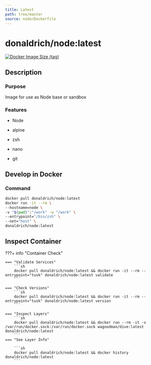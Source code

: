 ```yaml
---
title: Latest
path: tree/master
source: node/Dockerfile
---
```


# donaldrich/node:latest

[![Docker Image Size (tag)](https://img.shields.io/docker/image-size/donaldrich/node/latest?color=blue&label=size&logo=docker&style=flat-square)](https://hub.docker.com/r/donaldrich/node/latest)

## Description

### Purpose

Image for use as Node base or sandbox

### Features

- Node

- alpine

- zsh

- nano

- git

## Develop in Docker

### Command

```sh
docker pull donaldrich/node:latest
docker run -it --rm \
--hostname=node \
-v "$(pwd)":"/work" -w "/work" \
--entrypoint="/bin/zsh" \
--net="host" \
donaldrich/node:latest
```

## Inspect Container

???+ info "Container Check"

    === "Validate Services"
        ```sh
        docker pull donaldrich/node:latest && docker run -it --rm --entrypoint="tusk" donaldrich/node:latest validate
        ```

    === "Check Versions"
        ```sh
        docker pull donaldrich/node:latest && docker run -it --rm --entrypoint="tusk" donaldrich/node:latest version
        ```

    === "Inspect Layers"
        ```sh
        docker pull donaldrich/node:latest && docker run --rm -it -v /var/run/docker.sock:/var/run/docker.sock wagoodman/dive:latest donaldrich/node:latest
        ```
    === "See Layer Info"

        ```sh
        docker pull donaldrich/node:latest && docker history donaldrich/node:latest
        ```
